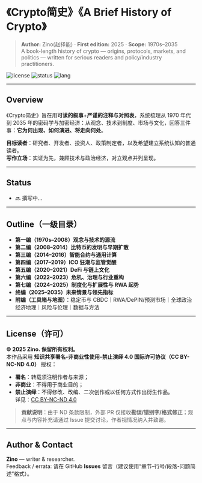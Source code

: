 # 《Crypto简史》《A Brief History of Crypto》

> **Author:** Zino(赵择能) · **First edition:** 2025 · **Scope:** 1970s–2035  
> A book-length history of crypto — origins, protocols, markets, and politics — written for serious readers and policy/industry practitioners.

![license](https://img.shields.io/badge/License-CC%20BY--NC--ND%204.0-lightgrey) ![status](https://img.shields.io/badge/status-in%20progress-blue) ![lang](https://img.shields.io/badge/lang-zh--CN%20%7C%20en-green)

---

## Overview
《Crypto简史》旨在用**可读的叙事**+**严谨的注释与对照表**，系统梳理从 1970 年代到 2035 年的密码学与加密经济：从观念、技术到制度、市场与文化，回答三件事：**它为何出现、如何演进、将走向何处**。

**目标读者**：研究者、开发者、投资人、政策制定者，以及希望建立系统认知的普通读者。  
**写作立场**：实证为先，兼顾技术与政治经济，对立观点并列呈现。

---

## Status
- 🔜 撰写中...

---

## Outline（一级目录）
- **第一编（1970s–2008）观念与技术的源流**  
- **第二编（2008–2014）比特币的发明与早期扩散**
- **第三编（2014–2016）智能合约与通用计算**
- **第四编（2017–2019）ICO 狂潮与监管觉醒**
- **第五编（2020–2021）DeFi 与链上文化**
- **第六编（2022–2023）危机、治理与行业重构**
- **第七编（2024–2025）制度化与扩展性与 RWA 起势**
- **终编（2025–2035）未来情景与领先指标**
- **附编（工具箱与地图）**：稳定币与 CBDC｜RWA/DePIN/预测市场｜全球政治经济地理｜风险与伦理｜数据与方法

---

## License（许可）
**© 2025 Zino. 保留所有权利。**  
本作品采用 **知识共享署名-非商业性使用-禁止演绎 4.0 国际许可协议（CC BY-NC-ND 4.0）** 授权：  
- **署名**：转载须注明作者与来源；  
- **非商业**：不得用于商业目的；  
- **禁止演绎**：不得修改、改编、二次创作或以任何方式作出衍生作品。  
详见：[CC BY-NC-ND 4.0](https://creativecommons.org/licenses/by-nc-nd/4.0/deed.zh-Hans)

> **贡献说明**：由于 ND 条款限制，外部 PR 仅接收**勘误/错别字/格式修正**；观点与内容补充请通过 Issue 提交讨论，作者视情况纳入并致谢。

---

## Author & Contact
**Zino** — writer & researcher.  
Feedback / errata: 请在 GitHub **Issues** 留言（建议使用“章节-行号/段落-问题简述”格式）。
